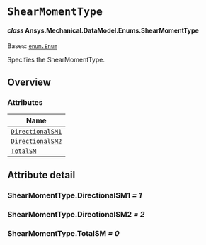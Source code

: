 # `ShearMomentType`

<a id="ansys.mechanical.stubs.v242.Ansys.Mechanical.DataModel.Enums.ShearMomentType"></a>

#### *class* Ansys.Mechanical.DataModel.Enums.ShearMomentType

Bases: [`enum.Enum`](https://docs.python.org/3/library/enum.html#enum.Enum)

Specifies the ShearMomentType.

<!-- !! processed by numpydoc !! -->

<a id="overview"></a>

## Overview

### Attributes

| Name |
| ------------------------------------------------------------------------------------------------------------------------------ |
| [`DirectionalSM1`](#ShearMomentType.DirectionalSM1) |
| [`DirectionalSM2`](#ShearMomentType.DirectionalSM2) |
| [`TotalSM`](#ShearMomentType.TotalSM) |

<a id="attribute-detail"></a>

## Attribute detail

<a id="ShearMomentType.DirectionalSM1"></a>

### ShearMomentType.DirectionalSM1 *= 1*

<a id="ShearMomentType.DirectionalSM2"></a>

### ShearMomentType.DirectionalSM2 *= 2*

<a id="ShearMomentType.TotalSM"></a>

### ShearMomentType.TotalSM *= 0*


